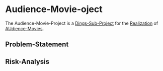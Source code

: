 # Audience-Movie-oject <a id="1"/>

The Audience-Movie-Project is a [Dings-Sub-Project](300000033.md) for the [Realization](600033.md) of [AUdience-Movies](404.md).

## Problem-Statement <a id="1000"/>

## Risk-Analysis <a id="2000"/>
